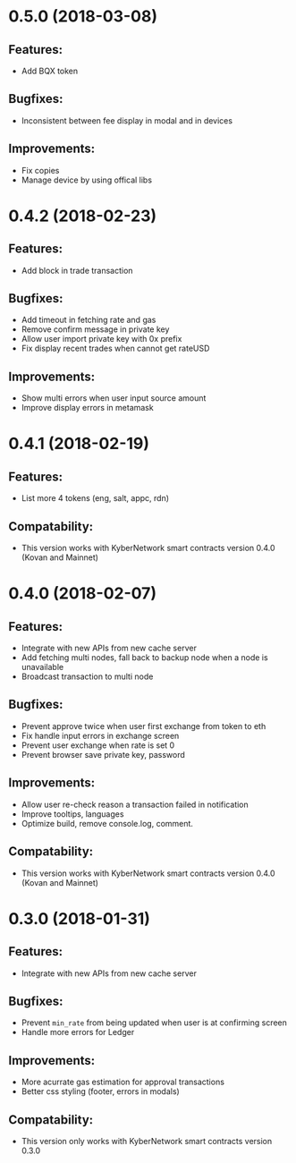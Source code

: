 # 0.5.0 (2018-03-08)
## Features:
- Add BQX token 

## Bugfixes:
- Inconsistent between fee display in modal and in devices

## Improvements:
- Fix copies
- Manage device by using offical libs

# 0.4.2 (2018-02-23)
## Features:
- Add block in trade transaction

## Bugfixes:
- Add timeout in fetching rate and gas
- Remove confirm message in private key
- Allow user import private key with 0x prefix
- Fix display recent trades when cannot get rateUSD

## Improvements:
- Show multi errors when user input source amount
- Improve display errors in metamask

# 0.4.1 (2018-02-19)
## Features:
- List more 4 tokens (eng, salt, appc, rdn)

## Compatability:
- This version works with KyberNetwork smart contracts version 0.4.0 (Kovan and Mainnet)

# 0.4.0 (2018-02-07)
## Features:
- Integrate with new APIs from new cache server
- Add fetching multi nodes, fall back to backup node when a node is unavailable
- Broadcast transaction to multi node

## Bugfixes:
- Prevent approve twice when user first exchange from token to eth
- Fix handle input errors in exchange screen
- Prevent user exchange when rate is set 0
- Prevent browser save private key, password

## Improvements:
- Allow user re-check reason a transaction failed in notification
- Improve tooltips, languages
- Optimize build, remove console.log, comment.

## Compatability:
- This version works with KyberNetwork smart contracts version 0.4.0 (Kovan and Mainnet)

# 0.3.0 (2018-01-31)

## Features: 
- Integrate with new APIs from new cache server 

## Bugfixes:
- Prevent `min_rate` from being updated when user is at confirming screen
- Handle more errors for Ledger

## Improvements:
- More acurrate gas estimation for approval transactions
- Better css styling (footer, errors in modals)

## Compatability:
- This version only works with KyberNetwork smart contracts version 0.3.0

 

